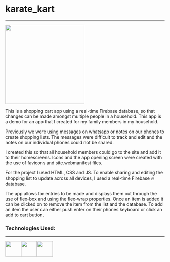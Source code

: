 # karate_kart
<hr>
<img style="margin: 0 auto;" height=250 src="https://user-images.githubusercontent.com/110523608/236629984-f1c56e7c-0a0a-44f8-b36d-fe6a5942915e.png">

This is a shopping cart app using a real-time Firebase database, so that changes can be made amongst multiple people in a household.
This app is a demo for an app that I created for my family members in my household.

Previously we were using messages on whatsapp or notes on our phones to create shopping lists. 
The messages were difficult to track and edit and the notes on our individual phones could not be shared. 

I created this so that all household members could go to the site and add it to their homescreens. 
Icons and the app opening screen were created with the use of favicons and site.webmanifest files. 

For the project I used HTML, CSS and JS. 
To enable sharing and editing the shopping list to update across all devices, I used a real-time Firebase 🔥 database. 

The app allows for entries to be made and displays them out through the use of flex-box and using the flex-wrap properties. 
Once an item is added it can be clicked on to remove the item from the list and the database. 
To add an item the user can either push enter on their phones keyboard or click an add to cart button. 

### Technologies Used: 
<hr>
<div style="display:flex; text-align:center">
<img height=50 src="https://cdn.jsdelivr.net/gh/devicons/devicon/icons/html5/html5-original.svg" /><img height=50 src="https://cdn.jsdelivr.net/gh/devicons/devicon/icons/css3/css3-original.svg" />

<img height=50 src="https://cdn.jsdelivr.net/gh/devicons/devicon/icons/javascript/javascript-original.svg" />
</div>
